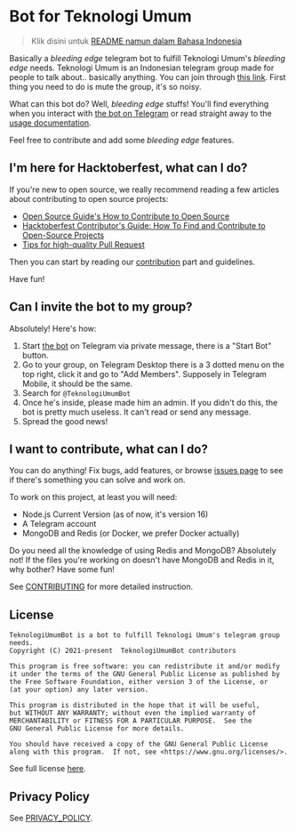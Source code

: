 # Bot for Teknologi Umum

> Klik disini untuk [README namun dalam Bahasa Indonesia](./README_id.md)

Basically a _bleeding edge_ telegram bot to fulfill Teknologi Umum's _bleeding edge_ needs. Teknologi Umum is an Indonesian telegram group made for people to talk about.. basically anything. You can join through [this link](https://t.me/teknologi_umum). First thing you need to do is mute the group, it's so noisy.

What can this bot do? Well, _bleeding edge_ stuffs! You'll find everything when you interact with [the bot on Telegram](https://t.me/TeknologiUmumBot) or read straight away to the [usage documentation](./docs/USAGE.md).

Feel free to contribute and add some _bleeding edge_ features.

## I'm here for Hacktoberfest, what can I do?

If you're new to open source, we really recommend reading a few articles about contributing to open source projects:

- [Open Source Guide's How to Contribute to Open Source](https://opensource.guide/how-to-contribute/)
- [Hacktoberfest Contributor's Guide: How To Find and Contribute to Open-Source Projects](https://www.digitalocean.com/community/tutorials/hacktoberfest-contributor-s-guide-how-to-find-and-contribute-to-open-source-projects)
- [Tips for high-quality Pull Request](https://twitter.com/sudo_navendu/status/1437456596473303042)

Then you can start by reading our [contribution](https://github.com/teknologi-umum/bot#i-want-to-contribute-what-can-i-do) part and guidelines.

Have fun!

## Can I invite the bot to my group?

Absolutely! Here's how:

1. Start [the bot](https://t.me/TeknologiUmumBot) on Telegram via private message, there is a "Start Bot" button.
2. Go to your group, on Telegram Desktop there is a 3 dotted menu on the top right, click it and go to "Add Members". Supposely in Telegram Mobile, it should be the same.
3. Search for `@TeknologiUmumBot`
4. Once he's inside, please made him an admin. If you didn't do this, the bot is pretty much useless. It can't read or send any message.
5. Spread the good news!

## I want to contribute, what can I do?

You can do anything! Fix bugs, add features, or browse [issues page](https://github.com/teknologi-umum/bot/issues) to see if there's something you can solve and work on.

To work on this project, at least you will need:

- Node.js Current Version (as of now, it's version 16)
- A Telegram account
- MongoDB and Redis (or Docker, we prefer Docker actually)

Do you need all the knowledge of using Redis and MongoDB? Absolutely not! If the files you're working on doesn't have MongoDB and Redis in it, why bother? Have some fun!

See [CONTRIBUTING](./CONTRIBUTING.md) for more detailed instruction.

## License

```
TeknologiUmumBot is a bot to fulfill Teknologi Umum's telegram group needs.
Copyright (C) 2021-present  TeknologiUmumBot contributors

This program is free software: you can redistribute it and/or modify
it under the terms of the GNU General Public License as published by
the Free Software Foundation, either version 3 of the License, or
(at your option) any later version.

This program is distributed in the hope that it will be useful,
but WITHOUT ANY WARRANTY; without even the implied warranty of
MERCHANTABILITY or FITNESS FOR A PARTICULAR PURPOSE.  See the
GNU General Public License for more details.

You should have received a copy of the GNU General Public License
along with this program.  If not, see <https://www.gnu.org/licenses/>.
```

See full license [here](./LICENSE).

## Privacy Policy

See [PRIVACY_POLICY](./docs/PRIVACY_POLICY.md).
